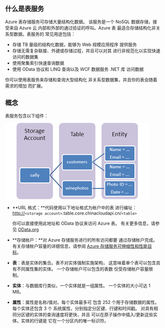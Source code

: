 ## 什么是表服务

Azure 表存储服务可存储大量结构化数据。
该服务是一个 NoSQL 数据存储，接受来自 Azure 云
内部和外部的通过验证的呼叫。Azure 表
最适合存储结构化非关系型数据。表服务的
常见用途包括：

-   存储 TB 量级的结构化数据，能够为 Web 规模应用程序
    提供服务
-   存储无需复杂联接、外键或存储过程，并且可以对其
    进行非规范化以实现快速访问的数据集
-   使用聚集索引快速查询数据
-   使用 OData 协议和 LINQ 查询以及 WCF 数据服务 .NET 库
    访问数据

你可以使用表服务来存储和查询大型结构化
非关系型数据集，并且你的表会随着需求的增加
而扩展。

## 概念

表服务包含以下组件：

![表 1][]

-   **URL 格式：**代码使用以下地址格式为帐户中的表
    进行编址：
    <http://>`<storage account>`.table.core.chinacloudapi.cn/`<table>`

    你可以直接使用此地址和 OData 协议来访问 Azure 表。
    有关更多信息，请参见 [OData.org][]

-   **存储帐户：**对 Azure 存储服务进行的所有访问都要
    通过存储帐户完成。有关存储帐户容量的详细信息，请参阅 [Azure 存储服务可伸缩性和性能目标][]。

-   **表**：表是实体的集合。表不对实体强制实施架构，
    这意味着单个表可以包含具有不同属性集的实体。
    一个存储帐户可以包含的表数
    仅受存储帐户容量限制。

-   **实体**：与数据库行类似，一个实体就是一组属性。
    一个实体的大小可达 1 MB。

-   **属性**：属性是名称/值对。每个实体最多可
    包含 252 个用于存储数据的属性。每个实体还包含 3 个
    系统属性，分别指定分区键、行键和时间戳。
    对具有相同分区键的实体的查询速度将更快，并且
    可以在原子操作中插入/更新这些实体。实体的行键是
    它在一个分区内的唯一标识符。

  [表 1]: ./media/storage-java-how-to-use-table-storage/table1.png
  [OData.org]: http://www.odata.org/
  [Azure 存储服务可伸缩性和性能目标]: http://msdn.microsoft.com/zh-cn/library/dn249410.aspx
